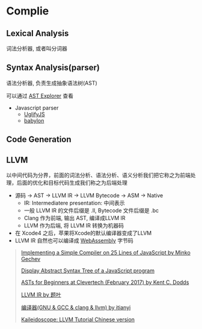 # Complie

## Lexical Analysis

词法分析器, 或者叫分词器

## Syntax Analysis(parser)

语法分析器, 负责生成抽象语法树(AST)

可以通过 [AST Explorer](http://astexplorer.net/) 查看

* Javascript parser
  * [UglifyJS](http://lisperator.net/uglifyjs/)
  * [babylon](https://github.com/babel/babel/tree/master/packages/babylon)

## Code Generation

## LLVM

以中间代码为分界，前面的词法分析、语法分析、语义分析我们把它称之为前端处理，后面的优化和目标代码生成我们称之为后端处理

* 源码 -> AST -> LLVM IR -> LLVM Bytecode -> ASM -> Native
  * IR: Intermediatere presentation: 中间表示
  * 一般 LLVM IR 的文件后缀是 .ll, Bytecode 文件后缀是 .bc
  * Clang 作为前端, 输出 AST, 编译成LLVM IR
  * LLVM 作为后端, 将 LLVM IR 转换为机器码
* 在 Xcode4 之后，苹果将Xcode的默认编译器变成了LLVM
* LLVM IR 自然也可以编译成 [WebAssembly](http://webassembly.org.cn/) 字节码

> [Implementing a Simple Compiler on 25 Lines of JavaScript by Minko Gechev](http://blog.mgechev.com/2017/09/16/developing-simple-interpreter-transpiler-compiler-tutorial/)
>
> [Display Abstract Syntax Tree of a JavaScript program](http://resources.jointjs.com/demos/rappid/apps/Ast/index.html)
>
> [ASTs for Beginners at Clevertech (February 2017) by Kent C. Dodds](https://www.youtube.com/watch?v=CFQBHy8RCpg)
>
> [LLVM IR by 题叶](https://segmentfault.com/a/1190000002669213)
>
> [编译器(GNU & GCC & clang & llvm) by itianyi](https://blog.csdn.net/itianyi/article/details/43057279)
>
> [Kaileidoscope: LLVM Tutorial Chinese version](https://kaleidoscope-llvm-tutorial-zh-cn.readthedocs.io/zh_CN/latest/)
